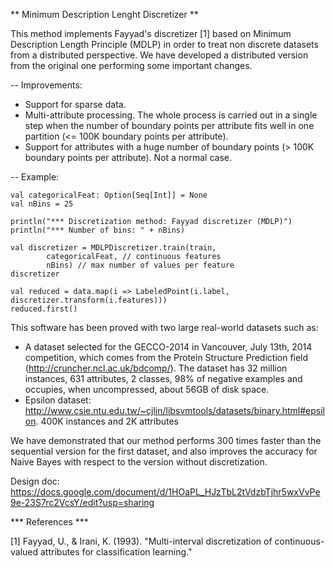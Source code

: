 ** Minimum Description Lenght Discretizer **

This method implements Fayyad's discretizer [1] based on Minimum Description Length Principle (MDLP) in order to treat non discrete datasets from a distributed perspective. We have developed a distributed version from the original one performing some important changes.

-- Improvements:

* Support for sparse data.
* Multi-attribute processing. The whole process is carried out in a single step when the number of boundary points per attribute fits well in one partition (<= 100K boundary points per attribute).
* Support for attributes with a huge number of boundary points (> 100K boundary points per attribute). Not a normal case.

-- Example: 

  	val categoricalFeat: Option[Seq[Int]] = None
	val nBins = 25

	println("*** Discretization method: Fayyad discretizer (MDLP)")
	println("*** Number of bins: " + nBins)			

	val discretizer = MDLPDiscretizer.train(train,
			categoricalFeat, // continuous features 
			nBins) // max number of values per feature
  	discretizer
		    
	val reduced = data.map(i => LabeledPoint(i.label, discretizer.transform(i.features)))
  	reduced.first()

This software has been proved with two large real-world datasets such as:

* A dataset selected for the GECCO-2014 in Vancouver, July 13th, 2014 competition, which comes from the Protein Structure Prediction field (http://cruncher.ncl.ac.uk/bdcomp/). The dataset has 32 million instances, 631 attributes, 2 classes, 98% of negative examples and occupies, when uncompressed, about 56GB of disk space.
* Epsilon dataset: http://www.csie.ntu.edu.tw/~cjlin/libsvmtools/datasets/binary.html#epsilon. 400K instances and 2K attributes

We have demonstrated that our method performs 300 times faster than the sequential version for the first dataset, and also improves the accuracy for Naive Bayes with respect to the version without discretization.

Design doc: https://docs.google.com/document/d/1HOaPL_HJzTbL2tVdzbTjhr5wxVvPe9e-23S7rc2VcsY/edit?usp=sharing

*** References ***

[1] Fayyad, U., & Irani, K. (1993).
"Multi-interval discretization of continuous-valued attributes for classification learning."

